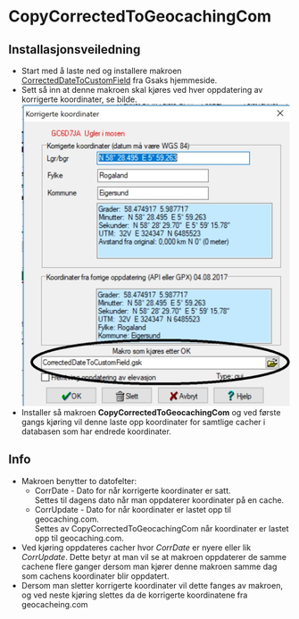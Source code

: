 # CopyCorrectedToGeocachingCom

## Installasjonsveiledning

* Start med å laste ned og installere makroen [CorrectedDateToCustomField](http://gsak.net/board/index.php?showtopic=26381&st=0&#entry199014) fra Gsaks hjemmeside.
* Sett så inn at denne makroen skal kjøres ved hver oppdatering av korrigerte koordinater, se bilde. ![Korrigerte koordinater](./Pictures/CorrectedDialog.jpg)
* Installer så makroen **CopyCorrectedToGeocachingCom** og ved første gangs kjøring vil denne laste opp koordinater for samtlige cacher i databasen som har endrede koordinater.

## Info

* Makroen benytter to datofelter:
  * CorrDate - Dato for når korrigerte koordinater er satt.  
  Settes til dagens dato når man oppdaterer koordinater på en cache.
  * CorrUpdate - Dato for når koordinater er lastet opp til geocaching.com.  
  Settes av CopyCorrectedToGeocachingCom når koordinater er lastet opp til geocaching.com.
* Ved kjøring oppdateres cacher hvor _CorrDate_ er nyere eller lik _CorrUpdate_. Dette betyr at man vil se at makroen oppdaterer de samme cachene flere ganger dersom man kjører denne makroen samme dag som cachens koordinater blir oppdatert.
* Dersom man sletter korrigerte koordinater vil dette fanges av makroen, og ved neste kjøring slettes da de korrigerte koordinatene fra geocacheing.com
